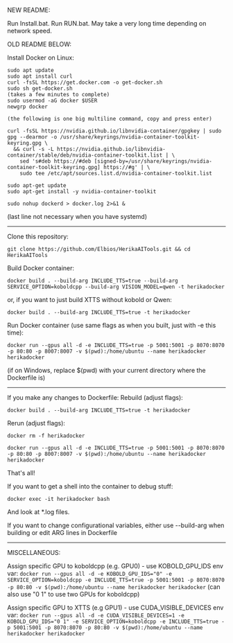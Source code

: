 NEW README:

Run Install.bat.
Run RUN.bat.
May take a very long time depending on network speed. 


OLD README BELOW:

Install Docker on Linux:
```
sudo apt update
sudo apt install curl
curl -fsSL https://get.docker.com -o get-docker.sh
sudo sh get-docker.sh
(takes a few minutes to complete)
sudo usermod -aG docker $USER
newgrp docker

(the following is one big multiline command, copy and press enter)

curl -fsSL https://nvidia.github.io/libnvidia-container/gpgkey | sudo gpg --dearmor -o /usr/share/keyrings/nvidia-container-toolkit-keyring.gpg \
  && curl -s -L https://nvidia.github.io/libnvidia-container/stable/deb/nvidia-container-toolkit.list | \
    sed 's#deb https://#deb [signed-by=/usr/share/keyrings/nvidia-container-toolkit-keyring.gpg] https://#g' | \
    sudo tee /etc/apt/sources.list.d/nvidia-container-toolkit.list

sudo apt-get update
sudo apt-get install -y nvidia-container-toolkit

sudo nohup dockerd > docker.log 2>&1 &
```

(last line not necessary when you have systemd)

----------------------------------------------------------------------------------------------------------
Clone this repository:

`git clone https://github.com/Elbios/HerikaAITools.git && cd HerikaAITools`

Build Docker container:

`docker build . --build-arg INCLUDE_TTS=true --build-arg SERVICE_OPTION=koboldcpp --build-arg VISION_MODEL=qwen -t herikadocker`

or, if you want to just build XTTS without kobold or Qwen:

`docker build . --build-arg INCLUDE_TTS=true -t herikadocker`

Run Docker container (use same flags as when you built, just with -e this time):

 `docker run --gpus all -d -e INCLUDE_TTS=true -p 5001:5001 -p 8070:8070 -p 80:80 -p 8007:8007 -v $(pwd):/home/ubuntu --name herikadocker herikadocker`

 (if on Windows, replace $(pwd) with your current directory where the Dockerfile is)

-----------------------------------------------------------------------------------------------------------
 If you make any changes to Dockerfile:
 Rebuild (adjust flags):

 `docker build . --build-arg INCLUDE_TTS=true -t herikadocker`

 Rerun (adjust flags):

 `docker rm -f herikadocker`

 `docker run --gpus all -d -e INCLUDE_TTS=true -p 5001:5001 -p 8070:8070 -p 80:80 -p 8007:8007 -v $(pwd):/home/ubuntu --name herikadocker herikadocker`
 
That's all!

If you want to get a shell into the container to debug stuff:

 `docker exec -it herikadocker bash`

And look at *.log files.

If you want to change configurational variables, either use --build-arg when building or edit ARG lines in Dockerfile

--------------------------------------------------------------------------------------------------------
MISCELLANEOUS:

Assign specific GPU to koboldcpp (e.g. GPU0) - use KOBOLD_GPU_IDS env var:
`docker run --gpus all -d -e KOBOLD_GPU_IDS="0" -e SERVICE_OPTION=koboldcpp -e INCLUDE_TTS=true -p 5001:5001 -p 8070:8070 -p 80:80 -v $(pwd):/home/ubuntu --name herikadocker herikadocker`
(can also use "0 1" to use two GPUs for koboldcpp)

Assign specific GPU to XTTS (e.g GPU1) - use CUDA_VISIBLE_DEVICES env var:
`docker run --gpus all -d -e CUDA_VISIBLE_DEVICES=1 -e KOBOLD_GPU_IDS="0 1" -e SERVICE_OPTION=koboldcpp -e INCLUDE_TTS=true -p 5001:5001 -p 8070:8070 -p 80:80 -v $(pwd):/home/ubuntu --name herikadocker herikadocker`

